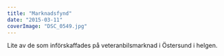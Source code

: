 ```yaml
---
title: "Marknadsfynd"
date: "2015-03-11"
coverImage: "DSC_0549.jpg"
---
```


Lite av de som införskaffades på veteranbilsmarknad i Östersund i helgen.
